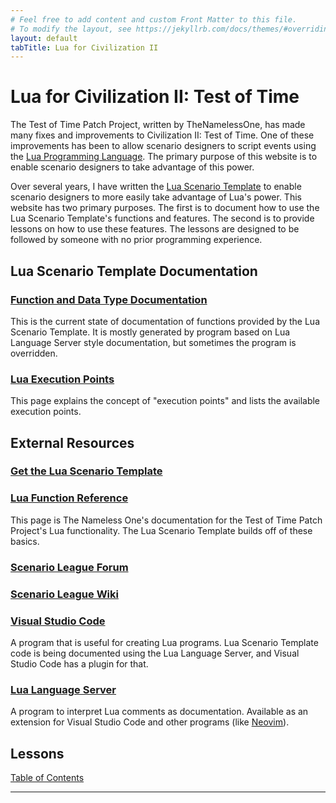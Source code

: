```yaml
---
# Feel free to add content and custom Front Matter to this file.
# To modify the layout, see https://jekyllrb.com/docs/themes/#overriding-theme-defaults
layout: default
tabTitle: Lua for Civilization II
---
```


# Lua for Civilization II: Test of Time

The Test of Time Patch Project, written by TheNamelessOne, has made many
fixes and improvements to Civilization II: Test of Time.  One of these
improvements has been to allow scenario designers to script events
using the [Lua Programming Language](https://www.lua.org/).  The primary
purpose of this website is to enable scenario designers to take
advantage of this power.

Over several years, I have written the [Lua Scenario Template](https://github.com/ProfGarfield/LuaTemplate) to 
enable scenario designers to more easily take advantage of Lua's
power.  This website has two primary purposes.  The first is to document how to use
the Lua Scenario Template's functions and features.  The second is to 
provide lessons on how to use these features.  The lessons are designed
to be followed by someone with no prior programming experience.

## Lua Scenario Template Documentation

### [Function and Data Type Documentation](auto_doc/autoIndex.html) 

This is the current state of documentation of functions provided by the Lua Scenario Template.  It is mostly generated by program based on Lua Language Server style documentation, but sometimes the program is overridden.

### [Lua Execution Points](executionPoints.html)

This page explains the concept of "execution points" and lists the available execution points.




## External Resources

### [Get the Lua Scenario Template](https://github.com/ProfGarfield/LuaTemplate)

### [Lua Function Reference](https://forums.civfanatics.com/threads/totpp-lua-function-reference.557527/)

This page is The Nameless One's documentation for the Test of Time Patch Project's Lua functionality.  The Lua Scenario Template builds off of these basics.

### [Scenario League Forum](https://forums.civfanatics.com/forums/civ2-scenario-league.428/)

### [Scenario League Wiki](https://sleague.civfanatics.com/index.php?title=Main_Page)

### [Visual Studio Code](https://code.visualstudio.com/) 

A program that is useful for creating Lua programs.  Lua Scenario Template code is being documented using the Lua Language Server, and Visual Studio Code has a plugin for that.

### [Lua Language Server](https://github.com/LuaLS/lua-language-server#lua-language-server)

A program to interpret Lua comments as documentation.  Available as an extension for Visual Studio Code and other programs (like [Neovim](https://neovim.io/)). 


## Lessons

[Table of Contents](lua_lessons/lessons_toc.html)

---

